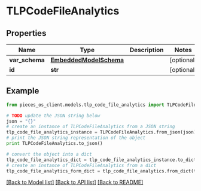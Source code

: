 # TLPCodeFileAnalytics


## Properties

Name | Type | Description | Notes
------------ | ------------- | ------------- | -------------
**var_schema** | [**EmbeddedModelSchema**](EmbeddedModelSchema) |  | [optional] 
**id** | **str** |  | [optional] 

## Example

```python
from pieces_os_client.models.tlp_code_file_analytics import TLPCodeFileAnalytics

# TODO update the JSON string below
json = "{}"
# create an instance of TLPCodeFileAnalytics from a JSON string
tlp_code_file_analytics_instance = TLPCodeFileAnalytics.from_json(json)
# print the JSON string representation of the object
print TLPCodeFileAnalytics.to_json()

# convert the object into a dict
tlp_code_file_analytics_dict = tlp_code_file_analytics_instance.to_dict()
# create an instance of TLPCodeFileAnalytics from a dict
tlp_code_file_analytics_form_dict = tlp_code_file_analytics.from_dict(tlp_code_file_analytics_dict)
```
[[Back to Model list]](../README#documentation-for-models) [[Back to API list]](../README#documentation-for-api-endpoints) [[Back to README]](../README)


